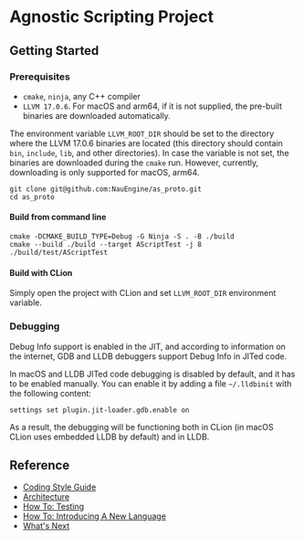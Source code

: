 Agnostic Scripting Project
========

Getting Started
---------------

### Prerequisites
- `cmake`, `ninja`, any C++ compiler
- `LLVM 17.0.6`. For macOS and arm64, if it is not supplied, the pre-built binaries are downloaded automatically.

The environment variable `LLVM_ROOT_DIR` should be set to the directory where the LLVM 17.0.6 binaries are located 
(this directory should contain `bin`, `include`, `lib`, and other directories). 
In case the variable is not set, the binaries are downloaded during the `cmake` run.
However, currently, downloading is only supported for macOS, arm64.

```shell
git clone git@github.com:NauEngine/as_proto.git
cd as_proto
```

#### Build from command line
```shell
cmake -DCMAKE_BUILD_TYPE=Debug -G Ninja -S . -B ./build
cmake --build ./build --target AScriptTest -j 8
./build/test/AScriptTest
```

#### Build with CLion
Simply open the project with CLion and set `LLVM_ROOT_DIR` environment variable.


### Debugging

Debug Info support is enabled in the JIT, and according to information on the internet, 
GDB and LLDB debuggers support Debug Info in JITed code.

In macOS and LLDB JITed code debugging is disabled by default, and it has to be enabled manually. You can enable it 
by adding a file `~/.lldbinit` with the following content:
```
settings set plugin.jit-loader.gdb.enable on
```
As a result, the debugging will be functioning both in CLion (in macOS CLion uses embedded LLDB by default) and in LLDB.

Reference
------------
- [Coding Style Guide](./docs/coding_style_guide.md)
- [Architecture](./docs/architecture.md)
- [How To: Testing](./docs/howto_test.md)
- [How To: Introducing A New Language](./docs/howto_new_language.md)
- [What's Next](./docs/whats_next.md)
